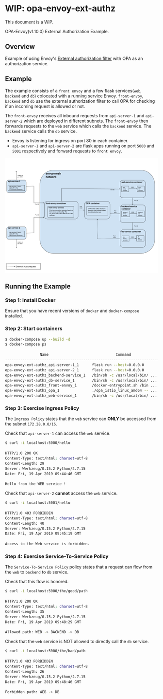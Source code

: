 # WIP: opa-envoy-ext-authz

This document is a WIP.

OPA-Envoy(v1.10.0) External Authorization Example.

## Overview

Example of using Envoy's [External authorization filter](https://www.envoyproxy.io/docs/envoy/v1.10.0/intro/arch_overview/ext_authz_filter.html) with OPA as an authorization service.

## Example

The example consists of a `front envoy` and a few flask services(`web`, `backend` and `db`) colocated with a running service Envoy. `front-envoy`, `backend` and `db` use the external authorization filter to call OPA for checking if an incoming request is allowed or not.

The `front-envoy` receives all inbound requests from `api-server-1` and `api-server-2` which are deployed in different subnets. The `front-envoy` then forwards requests to the `web` service which calls the `backend` service. The `backend` service calls the `db` service.

- Envoy is listening for ingress on port 80 in each container.
- `api-server-1` and `api-server-2` are flask apps running on port `5000` and `5001` respectively and forward requests to `front envoy`.

![arch](./arch.png)

## Running the Example

### Step 1: Install Docker

Ensure that you have recent versions of `docker` and `docker-compose` installed.

### Step 2: Start containers

```bash
$ docker-compose up --build -d
$ docker-compose ps

                Name                               Command               State                            Ports
----------------------------------------------------------------------------------------------------------------------------------------
opa-envoy-ext-authz_api-server-1_1      flask run --host=0.0.0.0         Up      0.0.0.0:5000->5000/tcp
opa-envoy-ext-authz_api-server-2_1      flask run --host=0.0.0.0         Up      0.0.0.0:5001->5000/tcp, 5001/tcp
opa-envoy-ext-authz_backend-service_1   /bin/sh -c /usr/local/bin/ ...   Up      10000/tcp, 80/tcp
opa-envoy-ext-authz_db-service_1        /bin/sh -c /usr/local/bin/ ...   Up      10000/tcp, 80/tcp
opa-envoy-ext-authz_front-envoy_1       /docker-entrypoint.sh /bin ...   Up      10000/tcp, 0.0.0.0:8000->80/tcp, 0.0.0.0:8001->8001/tcp
opa-envoy-ext-authz_opa_1               ./opa_istio_linux_amd64 -- ...   Up      0.0.0.0:9191->9191/tcp
opa-envoy-ext-authz_web-service_1       /bin/sh -c /usr/local/bin/ ...   Up      10000/tcp, 80/tcp
```

### Step 3: Exercise Ingress Policy

The `Ingress Policy` states that the `web` service can **ONLY** be accessed from the subnet `172.28.0.0/16`.

Check that `api-server-1` can access the `web` service.

```bash
$ curl -i localhost:5000/hello

HTTP/1.0 200 OK
Content-Type: text/html; charset=utf-8
Content-Length: 29
Server: Werkzeug/0.15.2 Python/2.7.15
Date: Fri, 19 Apr 2019 09:44:46 GMT

Hello from the WEB service !
```

Check that `api-server-2` **cannot** access the `web` service.

```bash
$ curl -i localhost:5001/hello

HTTP/1.0 403 FORBIDDEN
Content-Type: text/html; charset=utf-8
Content-Length: 40
Server: Werkzeug/0.15.2 Python/2.7.15
Date: Fri, 19 Apr 2019 09:45:19 GMT

Access to the Web service is forbidden.
```

### Step 4: Exercise Service-To-Service Policy

The `Service-To-Service Policy` policy states that a request can flow from the `web` to `backend` to `db` service.

Check that this flow is honored.

```bash
$ curl -i localhost:5000/the/good/path

HTTP/1.0 200 OK
Content-Type: text/html; charset=utf-8
Content-Length: 35
Server: Werkzeug/0.15.2 Python/2.7.15
Date: Fri, 19 Apr 2019 09:48:29 GMT

Allowed path: WEB -> BACKEND -> DB
```

Check that the `web` service is NOT allowed to directly call the `db` service.

```bash
$ curl -i localhost:5000/the/bad/path

HTTP/1.0 403 FORBIDDEN
Content-Type: text/html; charset=utf-8
Content-Length: 26
Server: Werkzeug/0.15.2 Python/2.7.15
Date: Fri, 19 Apr 2019 09:48:46 GMT

Forbidden path: WEB -> DB
```
